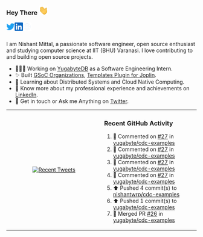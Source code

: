 ### Hey There <img src="./assets/wave.gif" width="25px">
<a href="http://urls.nishantwrp.com/github-to-twitter" target="_blank">
  <img align="left" alt="Nishant's Twitter" width="22px" src="./assets/twitter.svg" />
</a>
<a href="http://urls.nishantwrp.com/github-to-linkedin" target="_blank">
  <img align="left" alt="Nishant's LinkedIn" width="22px" src="./assets/linkedin.svg" />
</a>
<a href="http://urls.nishantwrp.com/github-to-site" target="_blank">
  <img align="left" alt="Nishant's Site" width="22px" src="./assets/globe.svg" />
</a>
<br /><br />

I am Nishant Mittal, a passionate software engineer, open source enthusiast and studying computer science at IIT (BHU) Varanasi. I love contributing to and building open source projects.

- 👨🏽‍💻 Working on [YugabyteDB](https://www.github.com/yugabyte) as a Software Engineering Intern.
- ✨ Built [GSoC Organizations](https://www.gsocorganizations.dev/), [Templates Plugin for Joplin](https://github.com/joplin/plugin-templates).
- 🌱 Learning about Distributed Systems and Cloud Native Computing.
- 🚀 Know more about my professional experience and achievements on [LinkedIn](http://urls.nishantwrp.com/github-to-linkedin).
- 💬 Get in touch or Ask me Anything on [Twitter](http://urls.nishantwrp.com/github-to-twitter).

<table><tr>
<td valign="center" width="50%"><div align="center">

[![Recent Tweets](https://github-readme-twitter.gazf.vercel.app/api?id=nishantwrp)](http://urls.nishantwrp.com/github-to-twitter)

</div></td>

<td valign="top" width="50%">

### Recent GitHub Activity
<!--RECENT_ACTIVITY:start-->
1. 💬 Commented on [#27](https://github.com/yugabyte/cdc-examples/pull/27#discussion_r1161630063) in [yugabyte/cdc-examples](https://github.com/yugabyte/cdc-examples)<br>
2. 💬 Commented on [#27](https://github.com/yugabyte/cdc-examples/pull/27#discussion_r1161628914) in [yugabyte/cdc-examples](https://github.com/yugabyte/cdc-examples)<br>
3. 💬 Commented on [#27](https://github.com/yugabyte/cdc-examples/pull/27#discussion_r1161628882) in [yugabyte/cdc-examples](https://github.com/yugabyte/cdc-examples)<br>
4. 💬 Commented on [#27](https://github.com/yugabyte/cdc-examples/pull/27#discussion_r1161628592) in [yugabyte/cdc-examples](https://github.com/yugabyte/cdc-examples)<br>
5. ⬆️ Pushed 4 commit(s) to [nishantwrp/cdc-examples](https://github.com/nishantwrp/cdc-examples)<br>
6. ⬆️ Pushed 1 commit(s) to [yugabyte/cdc-examples](https://github.com/yugabyte/cdc-examples)<br>
7. 🎉 Merged PR [#26](https://github.com/yugabyte/cdc-examples/pull/26) in [yugabyte/cdc-examples](https://github.com/yugabyte/cdc-examples)<br>
<!--RECENT_ACTIVITY:end-->

</td>
</tr></table>
